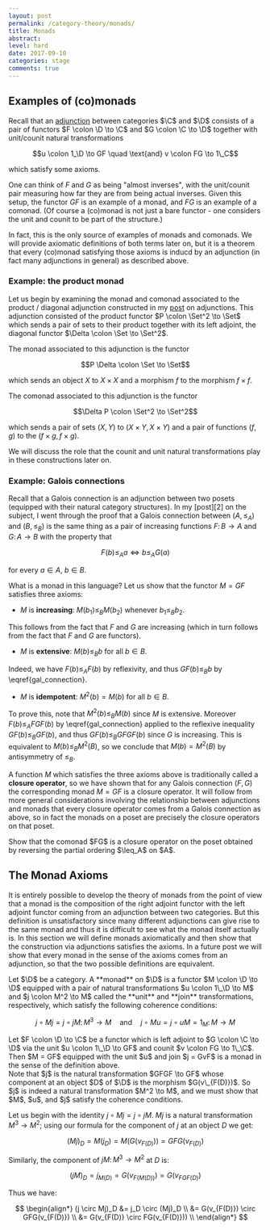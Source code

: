 ```yaml
---
layout: post
permalink: /category-theory/monads/
title: Monads
abstract: 
level: hard
date: 2017-09-10
categories: stage
comments: true
---
```


## Examples of (co)monads

Recall that an [adjunction][1] between categories $\C$ and $\D$ consists of a pair of functors $F \colon \D \to \C$ and $G \colon \C \to \D$ together with unit/counit natural transformations

$$u \colon 1_\D \to GF \quad \text{and} v \colon FG \to 1\_C$$

which satisfy some axioms.

One can think of $F$ and $G$ as being "almost inverses", with the unit/counit pair measuring how far they are from being actual inverses.
Given this setup, the functor $GF$ is an example of a monad, and $FG$ is an example of a comonad.
(Of course a (co)monad is not just a bare functor - one considers the unit and counit to be part of the structure.)

In fact, this is the only source of examples of monads and comonads.
We will provide axiomatic definitions of both terms later on, but it is a theorem that every (co)monad satisfying those axioms is inducd by an adjunction (in fact many adjunctions in general) as described above.

### Example: the product monad

Let us begin by examining the monad and comonad associated to the product / diagonal adjunction constructed in my [post][1] on adjunctions.
This adjunction consisted of the product functor $P \colon \Set^2 \to \Set$ which sends a pair of sets to their product together with its left adjoint, the diagonal functor $\Delta \colon \Set \to \Set^2$.

The monad associated to this adjunction is the functor

$$P \Delta \colon \Set \to \Set$$

which sends an object $X$ to $X \times X$ and a morphism $f$ to the morphism $f \times f$.

The comonad associated to this adjunction is the functor

$$\Delta P \colon \Set^2 \to \Set^2$$

which sends a pair of sets $(X, Y)$ to $(X \times Y, X \times Y)$ and a pair of functions $(f, g)$ to the $(f \times g, f \times g)$.

We will discuss the role that the counit and unit natural transformations play in these constructions later on.

### Example: Galois connections

Recall that a Galois connection is an adjunction between two posets (equipped with their natural category structures).
In my [post][2] on the subject, I went through the proof that a Galois connection between $(A, \leq_A)$ and $(B, \leq_B)$ is the same thing as a pair of increasing functions $F \colon B \to A$ and $G \colon A \to B$ with the property that

$$
\begin{equation} \label{gal_connection}
   F(b) \leq_A a \iff b \leq_A G(a)
\end{equation}
$$

for every $a \in A$, $b \in B$.

What is a monad in this language?
Let us show that the functor $M = GF$ satisfies three axioms:

- $M$ is **increasing**: $M(b_1) \leq_B M(b_2)$ whenever $b_1 \leq_B b_2$.

This follows from the fact that $F$ and $G$ are increasing (which in turn follows from the fact that $F$ and $G$ are functors).

- $M$ is **extensive**: $M(b) \leq_B b$ for all $b \in B$.

Indeed, we have $F(b) \leq_A F(b)$ by reflexivity, and thus $GF(b) \leq_B b$ by \eqref{gal_connection}.

- $M$ is **idempotent**: $M^2(b) = M(b)$ for all $b \in B$.

To prove this, note that $M^2(b) \leq_B M(b)$ since $M$ is extensive.
Moreover $F(b) \leq_A FGF(b)$ by \eqref{gal_connection} applied to the reflexive inequality $GF(b) \leq_B GF(b)$, and thus $GF(b) \leq_B GFGF(b)$ since $G$ is increasing.
This is equivalent to $M(b) \leq_B M^2(B)$, so we conclude that $M(b) = M^2(B)$ by antisymmetry of $\leq_B$.

A function $M$ which satisfies the three axioms above is traditionally called a **closure operator**, so we have shown that for any Galois connection $(F, G)$ the corresponding monad $M = GF$ is a closure operator.
It will follow from more general considerations involving the relationship between adjunctions and monads that every closure operator comes from a Galois connection as above, so in fact the monads on a poset are precisely the closure operators on that poset.

<div class="exercise">
Show that the comonad $FG$ is a closure operator on the poset obtained by reversing the partial ordering $\leq_A$ on $A$.
</div>

## The Monad Axioms

It is entirely possible to develop the theory of monads from the point of view that a monad is the composition of the right adjoint functor with the left adjoint functor coming from an adjunction between two categories.
But this definition is unsatisfactory since many different adjunctions can give rise to the same monad and thus it is difficult to see what the monad itself actually is.
In this section we will define monads axiomatically and then show that the construction via adjunctions satisfies the axioms.
In a future post we will show that every monad in the sense of the axioms comes from an adjunction, so that the two possible definitions are equivalent.

<div class="definition">
Let $\D$ be a category.
A **monad** on $\D$ is a functor $M \colon \D \to \D$ equipped with a pair of natural transformations $u \colon 1\_\D \to M$ and $j \colon M^2 \to M$ called the **unit** and **join** transformations, respectively, which satisfy the following coherence conditions:

$$
j \circ Mj = j \circ jM \colon M^3 \to M \quad \text{and} \quad j \circ Mu = j \circ uM = 1_M \colon M \to M
$$

</div>

<div class="lemma">
Let $F \colon \D \to \C$ be a functor which is left adjoint to $G \colon \C \to \D$ via the unit $u \colon 1\_\D \to GF$ and counit $v \colon FG \to 1\_\C$.  Then $M = GF$ equipped with the unit $u$ and join $j = GvF$ is a monad in the sense of the definition above.
</div>
<div class="proof">
Note that $j$ is the natural transformation $GFGF \to GF$ whose component at an object $D$ of $\D$ is the morphism $G(v\_{F(D)})$.
So $j$ is indeed a natural transformation $M^2 \to M$, and we must show that $M$, $u$, and $j$ satisfy the coherence conditions.

Let us begin with the identity $j \circ Mj = j \circ jM$.
$Mj$ is a natural transformation $M^3 \to M^2$; using our formula for the component of $j$ at an object $D$ we get:

$$
(Mj)_D = M(j_D) = M(G(v_{F(D)})) = GFG(v_{F(D)}) 
$$

Similarly, the component of $jM \colon M^3 \to M^2$ at $D$ is:

$$
(jM)_D = j_{M(D)} = G(v_{F(M(D))}) = G(v_{FGF(D)})
$$

Thus we have:

$$
\begin{align*}
(j \circ Mj)_D &= j_D \circ (Mj)_D \\
&= G(v_{F(D)}) \circ GFG(v_{F(D)}) \\
&= G(v_{F(D)} \circ FG(v_{F(D)})) \\
\end{align*}
$$
</div>








[1]:
[2]:
